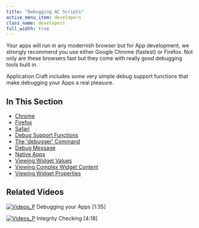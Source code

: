 ```yaml
---
title: "Debugging AC Scripts"
active_menu_item: developers
class_name: developers
full_width: true
---
```



Your apps will run in any modernish browser but for App development, we strongly recommend you use either Google Chrome (fastest) or Firefox. Not only are these browsers fast but they come with really good debugging tools built in.

Application Craft includes some very simple debug support functions that make debugging your Apps a real pleasure.

## In This Section

 - [Chrome](/developers/documentation/scripting-apis/client-scripting-overview/debugging-ac-scripts/chrome)
 - [Firefox](/developers/documentation/scripting-apis/client-scripting-overview/debugging-ac-scripts/firefox)
 - [Safari](/developers/documentation/scripting-apis/client-scripting-overview/debugging-ac-scripts/safari)
 - [Debug Support Functions](/developers/documentation/scripting-apis/client-scripting-overview/debugging-ac-scripts/debug-support-functions)
 - [The 'debugger' Command](/developers/documentation/scripting-apis/client-scripting-overview/debugging-ac-scripts/the-debugger-command)
 - [Debug Message](/developers/documentation/scripting-apis/client-scripting-overview/debugging-ac-scripts/debdebug-message)
 - [Native Apps](/developers/documentation/scripting-apis/client-scripting-overview/debugging-ac-scripts/native-apps)
 - [Viewing Widget Values](/developers/documentation/scripting-apis/client-scripting-overview/debugging-ac-scripts/viewing-widget-values)
 - [Viewing Complex Widget Content](/developers/documentation/scripting-apis/client-scripting-overview/debugging-ac-scripts/viewing-complex-widget-content)
 - [Viewing Widget Properties](/developers/documentation/scripting-apis/client-scripting-overview/debugging-ac-scripts/viewing-widget-properties)

## Related Videos

[![Videos\_P](/img/docs/videos_p.png)](http://www.youtube.com/v/IMthfeUwnC4?autoplay=1&hd=1&fs=1&showsearch=0&rel=0&) Debugging your Apps [1:35]

[![Videos\_P](/img/docs/videos_p.png)](http://www.youtube.com/v/l_DtMmopE8c?autoplay=1&hd=1&fs=1&showsearch=0&rel=0&) Integrity Checking [4:18]

